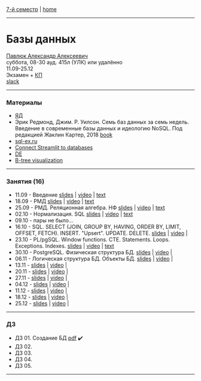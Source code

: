 [7-й семестр](../2021_2022_7_sem.md) | [home](../README.md)
____________________________________
# Базы данных
[Павлюк Александр Алексеевич](https://www.linkedin.com/in/alexander-pavlyuk-a1695664/) \
суббота, 08-30 ауд. 415л (УЛК) или удалённо\
11.09-25.12 \
Экзамен + [КП](db_cp.md) \
[slack](https://app.slack.com/client/TTSV91XT9/C02E7FG9604)
____________________________________
### Материалы

* [ЯД](https://disk.yandex.ru/d/oOuH2kERvVcuNw)
* Эрик Редмонд, Джим. Р. Уилсон. Семь баз данных за семь недель. Введение в современные базы данных и идеологию NoSQL. Под редакцией Жаклин Картер, 2018 [book](https://drive.google.com/file/d/113eNwyWw8hS1T7QuDPxAGWTcIx6DiBNA/view?usp=sharing)
* [sql-ex.ru](http://sql-ex.ru)
* [Connect Streamlit to databases](https://docs.streamlit.io/en/latest/tutorial/databases.html)
* [DE](https://drive.google.com/file/d/1KYzChzis0ZhAiShl2hlnmCV3H-Kuu_mn/view?usp=sharing)
* [B-tree visualization](https://www.cs.usfca.edu/~galles/visualization/BTree.html)
____________________________________
### Занятия (16)

* 11.09 - Введение [slides]() | [video](https://disk.yandex.ru/i/dgR_4nPFt4ORvQ) | [text](https://docs.google.com/document/d/1l9pf9AYoadHAU-m3ltP02Hnj4B-qSGDZ/edit?usp=sharing&ouid=104125706664287786699&rtpof=true&sd=true)
* 18.09 - РМД [slides]() | [video](https://youtu.be/gGCNWVbgJ0k) | [text](https://docs.google.com/document/d/1l9pf9AYoadHAU-m3ltP02Hnj4B-qSGDZ/edit?usp=sharing&ouid=104125706664287786699&rtpof=true&sd=true)
* 25.09 - РМД. Реляционная алгебра. НФ [slides](https://docs.google.com/presentation/d/1t9yn4dqbAUsk3Vm20mzrdG1mXas7SQ9T/edit?usp=drivesdk&ouid=104125706664287786699&rtpof=true&sd=true) | [video](https://youtu.be/EY0heLWaTGE) |  [text](https://docs.google.com/document/d/1_rxWTTrr6TsyncvnZz5VrVTjw2tBDa2G/edit?usp=drivesdk&ouid=104125706664287786699&rtpof=true&sd=true)
* 02.10 - Нормализация. SQL [slides]() | [video](https://youtu.be/QLb69nv9PvU) | [text](https://docs.google.com/document/d/1bXAmTEm5m_LXgjwWFU_JDJ7UINGGVsxd/edit?usp=sharing&ouid=104125706664287786699&rtpof=true&sd=true)
* 09.10 - пары не было...
* 16.10 - SQL. SELECT (JOIN, GROUP BY, HAVING, ORDER BY, LIMIT, OFFSET, FETCH). INSERT. "Upsert". UPDATE. DELETE. [slides](https://docs.google.com/presentation/d/1sy0-DlFGrK2JHjYd2dNdeCqzcgNyC4_x/edit?usp=drivesdk&ouid=104125706664287786699&rtpof=true&sd=true) | [video](https://youtu.be/p4hPBkQ5YXY) | []()
* 23.10 - PL/pgSQL. Window functions. CTE. Statements. Loops. Exceptions. Indexes. [slides](https://docs.google.com/presentation/d/1swHdbjobD9JmGFpILCnE0-dJFvpxCDyh/edit?usp=drivesdk&ouid=104125706664287786699&rtpof=true&sd=true) | [video](https://youtu.be/JMVlVYKPczE) | [text](https://docs.google.com/document/d/1rguJvtNBawc8chCy7Ry9jkhS4Dd65QNs/edit?usp=drivesdk&ouid=104125706664287786699&rtpof=true&sd=true)
* 30.10 - PostgreSQL. Физическая структура БД. [slides](https://docs.google.com/presentation/d/1supy5H4oVs9Ikja7gkjzz6WG9YqjcoO2/edit?usp=drivesdk&ouid=104125706664287786699&rtpof=true&sd=true) | [video](https://youtu.be/IY1WyRezcQo) | []()
* 06.11 - Логическая структура БД. Объекты БД. [slides](https://docs.google.com/presentation/d/1srSUZDPSlfH58L0t-G25N8eJ2MAj0jtx/edit?usp=drivesdk&ouid=104125706664287786699&rtpof=true&sd=true) | [video]() | []()
* 13.11 -  [slides]() | [video]() | []()
* 20.11 -  [slides]() | [video]() | []()
* 27.11 -  [slides]() | [video]() | []()
* 04.12 -  [slides]() | [video]() | []()
* 11.12 -  [slides]() | [video]() | []()
* 18.12 -  [slides]() | [video]() | []()
* 25.12 -  [slides]() | [video]() | []()
____________________________________
### ДЗ

* ДЗ 01. Создание БД [pdf](https://drive.google.com/file/d/1h0V6i-VhOpGULL2OAT7Bf1A0e18vFPzg/view?usp=sharing) :heavy_check_mark:
* ДЗ 02. []()
* ДЗ 03. []()
* ДЗ 04. []()
* ДЗ 05. []()

____________________________________
